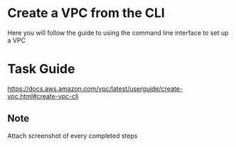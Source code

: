 # Create a VPC from the CLI

Here you will follow the guide to using the command line interface to set up a VPC

# Task Guide
https://docs.aws.amazon.com/vpc/latest/userguide/create-vpc.html#create-vpc-cli

## Note
Attach screenshot of every completed steps
